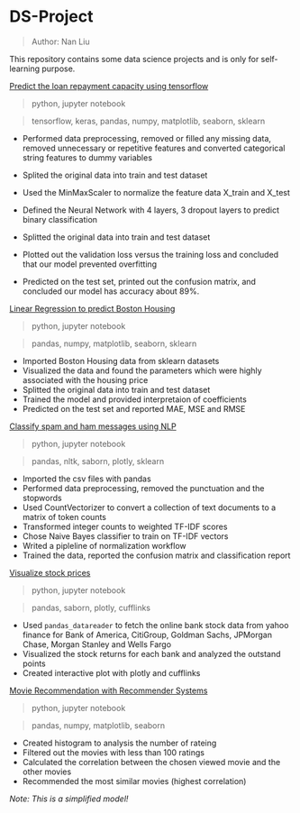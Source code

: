 # DS-Project
> Author: Nan Liu

This repository contains some data science projects and is only for self-learning purpose.

[Predict the loan repayment capacity using tensorflow](https://github.com/nan-hub/DS-Project/blob/master/Keras_predict_loan_payback.ipynb)
> python, jupyter notebook

>tensorflow, keras, pandas, numpy, matplotlib, seaborn, sklearn

- Performed data preprocessing, removed or filled any missing data,  removed unnecessary or repetitive features and converted categorical string features to dummy variables

- Splited the original data into train and test dataset
- Used the MinMaxScaler to normalize the feature data X_train and X_test
- Defined the Neural Network with 4 layers, 3 dropout layers to predict binary classification
- Splitted the original data into train and test dataset
- Plotted out the validation loss versus the training loss and concluded that our model prevented overfitting
- Predicted on the test set, printed out the confusion matrix, and concluded our model has accuracy about 89%.

[Linear Regression to predict Boston Housing](https://github.com/nan-hub/DS-Project/blob/master/Linear%20Regression%20to%20predict%20Boston%20Housing.ipynb)

> python, jupyter notebook

>pandas, numpy, matplotlib, seaborn, sklearn

- Imported Boston Housing data from sklearn datasets
- Visualized the data and found the parameters which were highly associated with the housing price
- Splitted the original data into train and test dataset
- Trained the model and provided interpretaion of coefficients
- Predicted on the test set and reported MAE, MSE and RMSE

[Classify spam and ham messages using NLP](https://github.com/nan-hub/DS-Project/tree/master/NLP%20classification)
> python, jupyter notebook

> pandas, nltk, saborn, plotly, sklearn

- Imported the csv files with pandas
- Performed data preprocessing, removed the punctuation and the stopwords
- Used CountVectorizer to convert a collection of text documents to a matrix of token counts
- Transformed integer counts to weighted TF-IDF scores
- Chose Naive Bayes classifier to train on TF-IDF vectors
- Writed a pipleline of normalization workflow
- Trained the data, reported the confusion matrix and classification report

[Visualize stock prices](https://github.com/nan-hub/DS-Project/blob/master/Finance%20Project.ipynb)
> python, jupyter notebook

> pandas, saborn, plotly, cufflinks

- Used `pandas_datareader` to fetch the online bank stock data from yahoo finance for Bank of America, CitiGroup, Goldman Sachs, JPMorgan Chase, Morgan Stanley
and Wells Fargo
- Visualized the stock returns for each bank and analyzed the outstand points
- Created interactive plot with plotly and cufflinks

[Movie Recommendation with Recommender Systems](https://github.com/nan-hub/DS-Project/tree/master/Movie%20Recommendation%20with%20Recommender%20Systems)
> python, jupyter notebook

>pandas, numpy, matplotlib, seaborn

- Created histogram to analysis the number of rateing
- Filtered out the movies with less than 100 ratings
- Calculated the correlation between the chosen viewed movie and the other movies
- Recommended the most similar movies (highest correlation)

*Note: This is a simplified model!*


